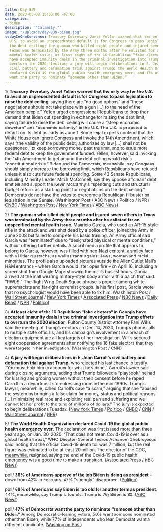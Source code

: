```yaml
---
title: Day 839
date: 2023-05-08 15:00:00 -07:00
categories:
- biden
description: '"Calamity."'
image: "/uploads/day-839-biden.jpg"
todayInOneSentence: Treasury Secretary Janet Yellen warned that the only way for the
  U.S. to avoid an unprecedented default is for Congress to pass legislation to raise
  the debt ceiling; the gunman who killed eight people and injured seven others in
  Texas was terminated by the Army three months after he enlisted for an unspecified
  mental health issue; at least eight of the 16 Republican “fake electors” in Georgia
  have accepted immunity deals in the criminal investigation into Trump efforts to
  overturn the 2020 election; a jury will begin deliberations in E. Jean Carroll’s
  civil battery and defamation trial against Trump; the World Health Organization
  declared Covid-19 the global public health emergency over; and 47% of Democrats
  want the party to nominate “someone other than Biden.”
---
```


1/ **Treasury Secretary Janet Yellen warned that the only way for the U.S. to avoid an unprecedented default is for Congress to pass legislation to raise the debt ceiling**, saying there are “no good options” and “these negotiations should not take place with a gun \[...\] to the head of the American people.” Yellen urged congressional Republicans to drop their demand that Biden cut spending in exchange for raising the debt limit, saying failure to raise the debt ceiling will cause a “steep economic downturn” and "economic calamity" in the U.S. The U.S. is projected to default on its debt as early as June 1. Some legal experts contend that the White House can ignore Congress and invoke the 14th Amendment, which says “the validity of the public debt, authorized by law \[...\] shall not be questioned,” to keep borrowing money past the limit, and to issue more federal debt to keep the government funded. Yellen, however, said invoking the 14th Amendment to get around the debt ceiling would risk a "constitutional crisis." Biden and the Democrats, meanwhile, say Congress should simply increase the borrowing limit, which Republicans have refused unless it also cuts future federal spending. Some 43 Senate Republicans, including Minority Leader Mitch McConnell, say they oppose a "clean" debt limit bill and support the Kevin McCarthy's “spending cuts and structural budget reform as a starting point for negotiations on the debt ceiling.” Democrats do not have the votes to overcome a Republican filibuster on legislation in the Senate. ([Washington Post](https://www.washingtonpost.com/politics/2023/05/07/yellen-gop-biden-debt-ceiling/) / [ABC News](https://abcnews.go.com/Politics/14th-amendment-solve-debt-ceiling-crisis-good-option/story?id=99140989) / [Politico](https://www.politico.com/news/2023/05/07/senate-republicans-debt-ceiling-mike-lee-00095686) / [NPR](https://www.npr.org/2023/05/08/1174703720/debt-ceiling-standoff-economic-calamity-yellen) / [CNBC](https://www.cnbc.com/2023/05/07/yellen-warns-of-economic-chaos-unless-congress-resolves-debt-ceiling.html) / [Washington Post](https://www.washingtonpost.com/business/2023/05/08/debt-ceiling-14th-amendment-biden/) / [New York Times](https://www.nytimes.com/2023/05/08/us/politics/biden-mccarthy-debt-limit-meeting.html) / [ABC News](https://abcnews.go.com/Politics/biden-mccarthy-face-time-crunch-reach-debt-ceiling/story?id=99109305))

2/ **The gunman who killed eight people and injured seven others in Texas was terminated by the Army three months after he enlisted for an unspecified mental health issue**. Mauricio Garcia, who used an AR-15-style rifle in the attack and was shot dead by a police officer, joined the Army in June 2008 but failed to complete his basic training. An Army official said Garcia was "terminated" due to “designated physical or mental conditions,” without offering further details. A social media profile that appears to belong to Garcia, however, was filled with neo-Nazi content, a smiley face with a Hitler mustache, as well as rants against Jews, women and racial minorities. The profile also uploaded pictures outside the Allen Outlet Mall’s H&M entrance – where Garcia would later open fire – on April 16, including a screenshot from Google Maps showing the mall’s busiest hours. Garcia arrived at the mall wearing military-style body armor with a patch that said “RWDS.” The Right Wing Death Squad phrase is popular among white supremacists and far-right extremist groups. In his final post, Garcia wrote that no psychologist would have been able to fix him. ([Washington Post](https://www.washingtonpost.com/nation/2023/05/08/texas-mall-shooting/) / [Wall Street Journal](https://www.wsj.com/articles/gunman-in-texas-mass-shooting-was-terminated-by-army-3a3ab769?mod=lead_feature_below_a_pos1) / [New York Times](https://www.nytimes.com/2023/05/08/us/texas-mall-shooting-mauricio-garcia.html) / [Associated Press](https://apnews.com/article/shooting-outlet-mall-allen-texas-a5148bc28d78c69ba0c59967427a2f85) / [NBC News](https://www.nbcnews.com/news/us-news/texas-mall-shooter-shared-extremist-beliefs-jews-women-apparent-social-rcna83336) / [Daily Beast](https://www.thedailybeast.com/disturbing-posts-show-neo-nazi-shooter-mauricio-garcia-planned-to-target-allen-mall) / [NPR](https://www.npr.org/2023/05/07/1174652924/allen-texas-shooting) / [Politico](https://www.politico.com/news/2023/05/07/suspect-shooting-texas-mall-allen-00095708))

3/ **At least eight of the 16 Republican “fake electors” in Georgia have accepted immunity deals in the criminal investigation into Trump efforts to overturn the 2020 election**. Fulton County District Attorney Fani Willis said the meeting of Trump’s electors on Dec. 14, 2020, Trump’s phone calls to multiple state officials, and his campaign’s involvement in a breach of election equipment are all key targets of her investigation. Willis secured eight cooperation agreements after notifying the 16 fake electors that they were targets in her investigation. ([Washington Post](https://www.washingtonpost.com/nation/2023/05/05/fulton-county-georgia-trump-investigation-electors-immunity/) / [CNN](https://www.cnn.com/2023/05/05/politics/georgia-trump-fake-electors-immunity/))

4/ **A jury will begin deliberations in E. Jean Carroll’s civil battery and defamation trial against Trump**, who rejected his last chance to testify. “You must hold him to account for what he’s done,” Carroll’s lawyer said during closing arguments, adding that Trump followed a “playbook” he had for kissing and groping women without their consent before he raped Carroll in a department store dressing room in the mid-1990s. Trump’s lawyer, meanwhile, called Carroll’s case “a scam,” arguing that she "abused the system by bringing a false claim for money, status and political reasons \[...\] minimizing real rape and exploiting real pain and suffering and we cannot let her profit to the tune of millions of dollars.” The jury is expected to begin deliberations Tuesday. ([New York Times](https://www.nytimes.com/live/2023/05/08/nyregion/trump-carroll-rape-trial#after-weeks-a-jury-is-set-to-consider-carrolls-case) / [Politico](https://www.politico.com/news/2023/05/07/trump-testify-e-jean-carroll-trial-00095722) / [CNBC](https://www.cnbc.com/2023/05/08/trump-rape-trial-for-e-jean-carroll-lawsuit-has-closing-arguments.html) / [CNN](https://www.cnn.com/2023/05/07/politics/donald-trump-e-jean-carroll-battery-trial-testimony/index.html) / [Wall Street Journal](https://www.wsj.com/articles/closing-arguments-delivered-in-e-jean-carroll-civil-rape-case-against-trump-6538b51d) / [NPR](https://www.npr.org/2023/05/08/1174777726/e-jean-carroll-closing-arguments-donald-trump))

5/ **The World Health Organization declared Covid-19 the global public health emergency over**. The declaration was first issued more than three years ago, on Jan. 30, 2020. “That does not mean Covid-19 is over as a global health threat,” WHO Director-General Tedros Adhanom Ghebreyesus said, noting that the official Covid-19 death toll was 7 million, but the real figure was estimated to be at least 20 million. The director of the CDC, [meanwhile](https://apnews.com/article/rochelle-walensky-resigns-cdc-f0175f772389e6466d6b449a5ce7b25c), resigned, saying the end of the Covid-19 public health emergency was a good time to make a transition. ([Associated Press](https://apnews.com/article/who-declares-covid-emergency-over-pandemic-8b6445735df5218b5d9d6ec32fa047ca) / [NBC News](https://www.nbcnews.com/health/health-news/who-ends-covid-global-health-emergency-rcna83046))

poll/ **36% of Americans approve of the job Biden is doing as president** – down from 42% in February. 47% "strongly" disapprove. ([Politico](https://www.politico.com/news/2023/05/07/biden-polling-approval-rating-trump-00095699))

poll/ **68% of Americans say Biden is too old for another term as president**. 44%, meanwhile, say Trump is too old. Trump is 76; Biden is 80. ([ABC News](https://abcnews.go.com/Politics/broad-doubts-bidens-age-acuity-spell-republican-opportunity/story?id=99109308))

poll/ **47% of Democrats want the party to nominate “someone other than Biden.”** Among Democratic-leaning voters, 58% want someone nominated other than Biden, while 77% of independents who lean Democrat want a different candidate. ([Washington Post](https://www.washingtonpost.com/politics/2023/05/07/president-biden-post-abc-poll/))